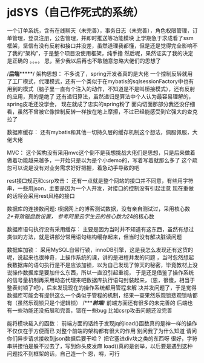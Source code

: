 # jdSYS（自己作死式的系统）
一个订单系统，含有在线聊天（未完善），事务日志（未完善），角色权限管理，订单管理，登录注册，公告管理，并即时推送等功能模块
上学期急于求成看了ssm框架，坚信有没有反射和接口并没差，虽然道理我都懂，但是还是觉得完全影响不了我的“架构”，于是整个项目没使用框架，纯手撸
然后呢，果然证实了我的决定是正确的
。。。。
恩，至少我以后再也不敢随意忽略大佬们的思想了

/******************************************************后端***********************************************************/
架构思想：
    不多说了，spring开发者真的是大佬
    一个控制反转就用了工厂模式，代理模式，还有一个类似于在mybatis的sqlsessionFactory中也有用到的模式（脑子里一直有个注入的动作，不知道是不是叫桥接模式），还有反射的应用，真的是绝了
    还有递归算法，虽然递归是算法中个人认为最容易理解的，
    spring皮毛还没学会，
    现在就成了忠实的spring粉了
    面向切面那部分我还没仔细看，虽然不曾被它像控制反转一样按在地上摩擦，不过已经能感受到它强大的查克拉了

数据库缓存：
    还有mybatis和其他一切持久层的缓存机制这个想法，佩服佩服，大佬大佬

MVC：
    这个架构没有采用mvc这个倒不是我想挑战大佬们是思想，只是后来做着做着功能越来越多，一开始只是以为是个小demo的，写着写着就那么多了
    这个疏忽可以说是没有对业务需求好好把握，着急动手导致的吧

rest接口规范和csrp攻击：
    还有一点就是整个网站的接口并不同意，有些用字符串，一些用json，主要是因为一个人开发，对接口的控制没有引起注意
    现在重做的话将会采用rest风格的接口

数据库的连接数问题:
    根据网上的博客测试数据，没有亲自测试过，采用核心数*2+有效磁盘数设置，
    参考阿里云学生云的核心数为2*4的核心数

数据库语句执行没有采用缓存：
    主要是因为当时并不知道有这东西，虽然有想过类似的方法，就是讲部分常用语句结构缓存起来，但当时没有解决脏读问题
    
数据库加锁：
    采用MySQL自带行锁，innoDB引擎，这是我怎么发现还有这货的呢，说起来也很神奇，上操作系统的课，讲的是进程并发的问题
    ，当时忽然想起我数据库的语句执行是不是应该加锁，以为自己发现了惊天的秘密，毕竟教材上没说操作数据库是要加什么东西，所以一直没引起重视，
    于是还是借鉴了操作系统的信号量机制再采用动态代理来吧数据库执行语句封装起来，（恩，很傻，相当于整表封锁了吧），后来发现现在的操作系统都用管程来解    决并发问题了，于是觉得数据库可能会有提供这么一个类似于管程的机制，结果一查果然乐观锁悲观锁啥都有（虽然乐观锁只是个逻辑锁）
/********************************************************前端*****************************************************/
前端方面还有很多的未完善的
后端也有一些功能还没拓展和完善，错在一些bug
比如csrp攻击问题还没完善


能将模块载入的函数：
    前端方面的话终于发现jq的load()函数真的是神一样的操作
    不仅仅在于方便而已
    对整个前端的架构都有很大的作用
    别问我了为什么知道
    请问你们异步请求接收到json数据后要干哈？
    把它塞进div块之类的东西呀
    很好，字符串拼接怕是躲不过去了，写到你头皮发麻
    load()真的是创举，以后要是遇到这种问题找不到框架的话，自己造一个
    恩，嘚，可行




